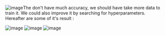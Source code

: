 ![image](https://github.com/el-masry-abdelrhman/RNN-Model-in-Python-for-Baudelaire-Style-Poem-Generation/assets/167316924/d2ad1211-c487-4b2b-9014-1e76a71bad18)The don't have much accuracy, we should have take more data to train it.
We could also improve it by searching for hyperparameters.
Hereafter are some of it's result :

![image](https://github.com/el-masry-abdelrhman/RNN-Model-in-Python-for-Baudelaire-Style-Poem-Generation/assets/167316924/cb31ce4f-cc7c-4b7e-b6b5-2f7fe33026e5)
![image](https://github.com/el-masry-abdelrhman/RNN-Model-in-Python-for-Baudelaire-Style-Poem-Generation/assets/167316924/75234ee8-1e04-41a4-b804-6401ca3d0d3c)
![image](https://github.com/el-masry-abdelrhman/RNN-Model-in-Python-for-Baudelaire-Style-Poem-Generation/assets/167316924/31bdaa4b-78f1-46ec-8c62-7590b67a569b)

